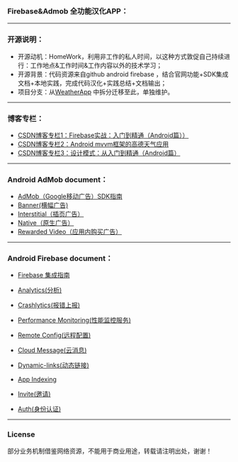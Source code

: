 ### Firebase&Admob 全功能汉化APP：

-------
### 开源说明：
- 开源动机：HomeWork，利用非工作的私人时间，以这种方式敦促自己持续进行：工作地点&工作时间&工作内容以外的技术学习；
- 开源背景：代码资源来自github android firebase ，结合官网功能+SDK集成文档+本地实践，完成代码汉化+实践总结+文档输出；
- 项目分支：从[WeatherApp](https://github.com/caobaokang419/WeatherApp) 中拆分迁移至此，单独维护。

-------
### 博客专栏：
- [CSDN博客专栏1：Firebase实战：入门到精通（Android篇））](https://blog.csdn.net/cbk861110/column/info/33806)
- [CSDN博客专栏2：Android mvvm框架的高德天气应用](https://blog.csdn.net/cbk861110/column/info/33307)
- [CSDN博客专栏3：设计模式：从入门到精通（Android篇）](https://blog.csdn.net/cbk861110/column/info/33476)


-------
### Android AdMob document：
- [AdMob（Google移动广告）SDK指南](https://developers.google.com/admob/android/quick-start?hl=zh-CN#import_the_mobile_ads_sdk)
- [Banner(横幅广告)](https://developers.google.com/admob/android/banner?hl=zh-CN)
- [Interstitial（插页广告）](https://developers.google.com/admob/android/interstitial?hl=zh-CN)
- [Native（原生广告）](https://developers.google.com/admob/android/native-unified?hl=zh-CN)
- [Rewarded Video（应用内购买广告）](https://developers.google.com/admob/android/rewarded-video?hl=zh-CN)

-------

### Android Firebase document：
- [Firebase 集成指南](https://developers.google.com/firebase/docs/android/setup?hl=zh-CN)

- [Analytics(分析)](https://firebase.google.com/docs/analytics/?hl=zh-CN)
- [Crashlytics(报错上报)](https://firebase.google.com/docs/crashlytics/?hl=zh-CN)
- [Performance Monitoring(性能监控服务)](https://firebase.google.com/docs/perf-mon/)

- [Remote Config(远程配置)](https://firebase.google.com/docs/cloud-messaging/?hl=zh-CN)
- [Cloud Message(云消息)](https://firebase.google.com/docs/remote-config/?hl=zh-CN)

- [Dynamic-links(动态链接)](https://firebase.google.com/docs/dynamic-links/)
- [App Indexing](https://firebase.google.com/docs/app-indexing/)
- [Invite(邀请)](https://firebase.google.com/docs/invites/)

- [Auth(身份认证)](https://firebase.google.com/docs/auth/?hl=zh-CN)

-------
### License
部分业务机制借鉴网络资源，不能用于商业用途，转载请注明出处，谢谢！ 
